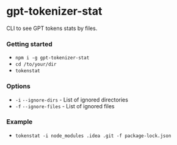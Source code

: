 # gpt-tokenizer-stat

CLI to see GPT tokens stats by files.

### Getting started

- `npm i -g gpt-tokenizer-stat`
- `cd /to/your/dir`
- `tokenstat`

### Options

- `-i` `--ignore-dirs` - List of ignored directories
- `-f` `--ignore-files` - List of ignored files

### Example

- `tokenstat -i node_modules .idea .git -f package-lock.json`
